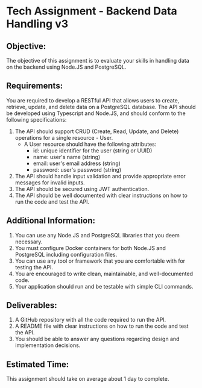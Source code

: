 # Tech Assignment - Backend Data Handling v3

## Objective:

The objective of this assignment is to evaluate your skills in handling data on the backend using Node.JS and PostgreSQL.

## Requirements:

You are required to develop a RESTful API that allows users to create, retrieve, update, and delete data on a PostgreSQL database. The API should be developed using Typescript and Node.JS, and should conform to the following specifications:

1. The API should support CRUD (Create, Read, Update, and Delete) operations for a single resource - User.
   - A User resource should have the following attributes:
     - id: unique identifier for the user (string or UUID)
     - name: user's name (string)
     - email: user's email address (string)
     - password: user's password (string)
2. The API should handle input validation and provide appropriate error messages for invalid inputs.
3. The API should be secured using JWT authentication.
4. The API should be well documented with clear instructions on how to run the code and test the API.

## Additional Information:

1. You can use any Node.JS and PostgreSQL libraries that you deem necessary.
2. You must configure Docker containers for both Node.JS and PostgreSQL including configuration files.
3. You can use any tool or framework that you are comfortable with for testing the API.
4. You are encouraged to write clean, maintainable, and well-documented code.
5. Your application should run and be testable with simple CLI commands.

## Deliverables:

1. A GitHub repository with all the code required to run the API.
2. A README file with clear instructions on how to run the code and test the API.
3. You should be able to answer any questions regarding design and implementation decisions.

## Estimated Time:

This assignment should take on average about 1 day to complete.